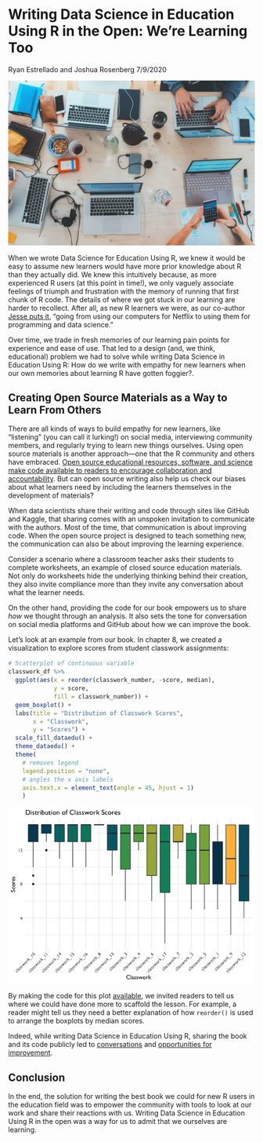 Writing Data Science in Education Using R in the Open: We’re Learning
Too
================
Ryan Estrellado and Joshua Rosenberg
7/9/2020

![](marvin-meyer-SYTO3xs06fU-unsplash.jpg)<!-- -->

When we wrote Data Science for Education Using R, we knew it would be
easy to assume new learners would have more prior knowledge about R than
they actually did. We knew this intuitively because, as more experienced
R users (at this point in time!), we only vaguely associate feelings of triumph and frustration
with the memory of running that first chunk of R code. The details of
where we got stuck in our learning are harder to recollect. After all, as
new R learners we were, as our co-author [Jesse puts
it](https://twitter.com/kierisi/status/1100227355543359488?s=20), “going
from using our computers for Netflix to using them for programming and
data science.”

Over time, we trade in fresh memories of our learning pain points for
experience and ease of use. That led to a design (and, we think, educational)
problem we had to solve while writing Data Science in Education Using R: How do we write with
empathy for new learners when our own memories about learning R have
gotten foggier?.

## Creating Open Source Materials as a Way to Learn From Others

There are all kinds of ways to build empathy for new learners, like
“listening” (you can call it lurking!) on social media, interviewing community members, and
regularly trying to learn new things ourselves. Using open source
materials is another approach—one that the R community and others have
embraced. [Open source educational resources, software, and science make
code available to readers to encourage collaboration and
accountability](https://rviews.rstudio.com/2020/07/01/open-source-authorship-of-data-science-in-education-using-r/).
But can open source writing also help us check our biases about what
learners need by including the learners themselves in the development of
materials?

When data scientists share their writing and code through sites like
GitHub and Kaggle, that sharing comes with an unspoken invitation to
communicate with the authors. Most of the time, that communication is
about improving code. When the open source project is designed to teach
something new, the communication can also be about improving the
learning experience.

Consider a scenario where a classroom teacher asks their students to
complete worksheets, an example of closed source education materials.
Not only do worksheets hide the underlying thinking behind their
creation, they also invite compliance more than they invite any
conversation about what the learner needs.

On the other hand, providing the code for our book empowers us to share
*how* we thought through an analysis. It also sets the tone for
conversation on social media platforms and GitHub about how we can
improve the book.

Let’s look at an example from our book. In chapter 8, we created a
visualization to explore scores from student classwork assignments:

``` r
# Scatterplot of continuous variable
classwork_df %>%
  ggplot(aes(x = reorder(classwork_number, -score, median),
             y = score,
             fill = classwork_number)) +
  geom_boxplot() +
  labs(title = "Distribution of Classwork Scores",
       x = "Classwork",
       y = "Scores") +
  scale_fill_dataedu() +
  theme_dataedu() +
  theme(
    # removes legend
    legend.position = "none",
    # angles the x axis labels
    axis.text.x = element_text(angle = 45, hjust = 1)
    )
```

![](rstudio_edu_post_files/figure-gfm/plot-1.png)<!-- -->

By making the code for this plot
[available](https://github.com/data-edu/rstudio_edu_post), we invited
readers to tell us where we could have done more to scaffold the lesson.
For example, a reader might tell us they need a better explanation of
how `reorder()` is used to arrange the boxplots by median scores.

Indeed, while writing Data Science in Education Using R, sharing the
book and its code publicly led to
[conversations](https://twitter.com/rrherr/status/1254208054008205314)
and [opportunities for
improvement](https://github.com/data-edu/data-science-in-education/issues/525).

## Conclusion

In the end, the solution for writing the best book we could for new R
users in the education field was to empower the community with tools to
look at our work and share their reactions with us. Writing Data Science
in Education Using R in the open was a way for us to admit that we
ourselves are learning.
